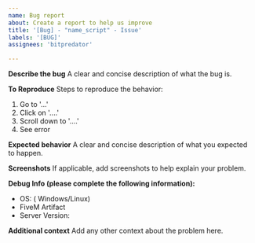 ```yaml
---
name: Bug report
about: Create a report to help us improve
title: '[Bug] - "name_script" - Issue'
labels: '[BUG]'
assignees: 'bitpredator'

---
```


**Describe the bug**
A clear and concise description of what the bug is.

**To Reproduce**
Steps to reproduce the behavior:
1. Go to '...'
2. Click on '....'
3. Scroll down to '....'
4. See error

**Expected behavior**
A clear and concise description of what you expected to happen.

**Screenshots**
If applicable, add screenshots to help explain your problem.

**Debug Info (please complete the following information):**
 - OS: ( Windows/Linux)
 - FiveM Artifact
 - Server Version:

**Additional context**
Add any other context about the problem here.
